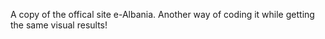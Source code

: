 A copy of the offical site e-Albania. 
Another way of coding it while getting the same visual results!